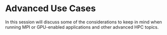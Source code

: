 # Advanced Use Cases

In this session will discuss some of the considerations to keep in mind when running MPI or GPU-enabled applications and other advanced HPC topics.
